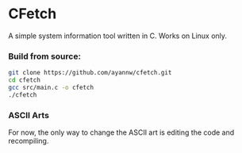 # CFetch
A simple system information tool written in C. Works on Linux only.

### Build from source: 
```sh
git clone https://github.com/ayannw/cfetch.git
cd cfetch
gcc src/main.c -o cfetch
./cfetch 
```

### ASCII Arts
For now, the only way to change the ASCII art is editing the code and recompiling.

